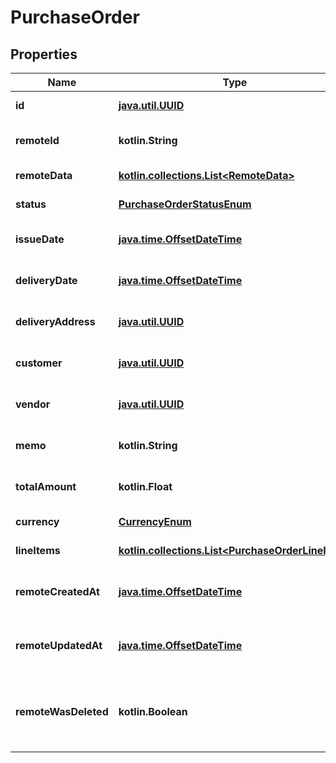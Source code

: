 
# PurchaseOrder

## Properties
Name | Type | Description | Notes
------------ | ------------- | ------------- | -------------
**id** | [**java.util.UUID**](java.util.UUID.md) |  |  [optional] [readonly]
**remoteId** | **kotlin.String** | The third-party API ID of the matching object. |  [optional]
**remoteData** | [**kotlin.collections.List&lt;RemoteData&gt;**](RemoteData.md) |  |  [optional] [readonly]
**status** | [**PurchaseOrderStatusEnum**](PurchaseOrderStatusEnum.md) | The purchase order&#39;s status. |  [optional]
**issueDate** | [**java.time.OffsetDateTime**](java.time.OffsetDateTime.md) | The purchase order&#39;s issue date. |  [optional]
**deliveryDate** | [**java.time.OffsetDateTime**](java.time.OffsetDateTime.md) | The purchase order&#39;s delivery date. |  [optional]
**deliveryAddress** | [**java.util.UUID**](java.util.UUID.md) | The purchase order&#39;s delivery address. |  [optional]
**customer** | [**java.util.UUID**](java.util.UUID.md) | The purchase order&#39;s customer. |  [optional]
**vendor** | [**java.util.UUID**](java.util.UUID.md) | The purchase_order&#39;s vendor. |  [optional]
**memo** | **kotlin.String** | A memo attached to the purchase order. |  [optional]
**totalAmount** | **kotlin.Float** | The purchase order&#39;s total amount. |  [optional]
**currency** | [**CurrencyEnum**](CurrencyEnum.md) | The purchase order&#39;s currency. |  [optional]
**lineItems** | [**kotlin.collections.List&lt;PurchaseOrderLineItem&gt;**](PurchaseOrderLineItem.md) |  |  [optional] [readonly]
**remoteCreatedAt** | [**java.time.OffsetDateTime**](java.time.OffsetDateTime.md) | When the third party&#39;s purchase order note was created. |  [optional]
**remoteUpdatedAt** | [**java.time.OffsetDateTime**](java.time.OffsetDateTime.md) | When the third party&#39;s purchase order note was updated. |  [optional]
**remoteWasDeleted** | **kotlin.Boolean** | Indicates whether or not this object has been deleted by third party webhooks. |  [optional] [readonly]



